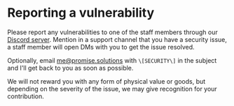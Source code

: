 # Reporting a vulnerability

Please report any vulnerabilities to one of the staff members through our [Discord server](https://promise.solutions/discord). Mention in a support channel that you have a security issue, a staff member will open DMs with you to get the issue resolved.

Optionally, email [me@promise.solutions](mailto:me@promise.solutions) with `\[SECURITY\]` in the subject and I'll get back to you as soon as possible.

We will not reward you with any form of physical value or goods, but depending on the severity of the issue, we may give recognition for your contribution.

